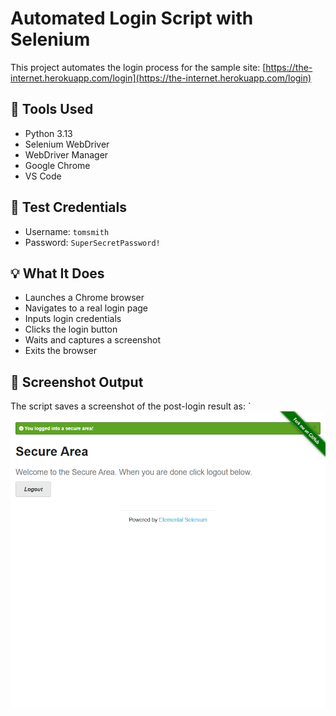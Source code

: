 # Automated Login Script with Selenium

This project automates the login process for the sample site:
[https://the-internet.herokuapp.com/login](https://the-internet.herokuapp.com/login)

## 🔧 Tools Used

- Python 3.13
- Selenium WebDriver
- WebDriver Manager
- Google Chrome
- VS Code

## 🧪 Test Credentials

- Username: `tomsmith`
- Password: `SuperSecretPassword!`

## 💡 What It Does

- Launches a Chrome browser
- Navigates to a real login page
- Inputs login credentials
- Clicks the login button
- Waits and captures a screenshot
- Exits the browser

## 📸 Screenshot Output

The script saves a screenshot of the post-login result as:
`![Login Automation Screenshot](https://raw.githubusercontent.com/billiondollarjones/automated-login-selenium/main/heroku_login_result.png)
